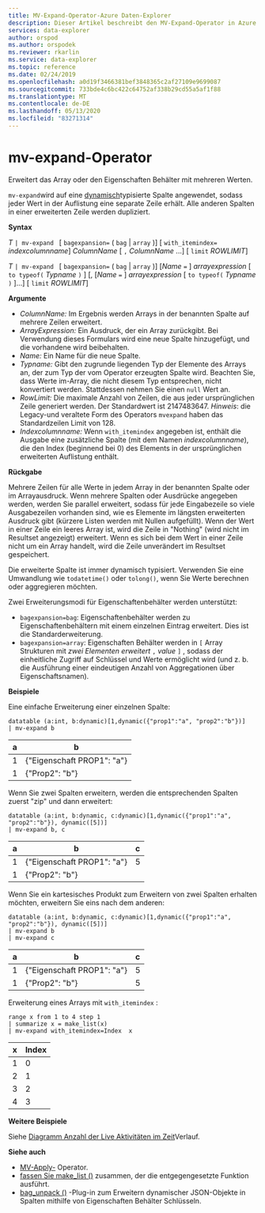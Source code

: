 ```yaml
---
title: MV-Expand-Operator-Azure Daten-Explorer
description: Dieser Artikel beschreibt den MV-Expand-Operator in Azure Daten-Explorer.
services: data-explorer
author: orspod
ms.author: orspodek
ms.reviewer: rkarlin
ms.service: data-explorer
ms.topic: reference
ms.date: 02/24/2019
ms.openlocfilehash: a0d19f3466381bef3848365c2af27109e9699087
ms.sourcegitcommit: 733bde4c6bc422c64752af338b29cd55a5af1f88
ms.translationtype: MT
ms.contentlocale: de-DE
ms.lasthandoff: 05/13/2020
ms.locfileid: "83271314"
---
```

# <a name="mv-expand-operator"></a>mv-expand-Operator

Erweitert das Array oder den Eigenschaften Behälter mit mehreren Werten.

`mv-expand`wird auf eine [dynamisch](./scalar-data-types/dynamic.md)typisierte Spalte angewendet, sodass jeder Wert in der Auflistung eine separate Zeile erhält. Alle anderen Spalten in einer erweiterten Zeile werden dupliziert. 

**Syntax**

*T* `| mv-expand ` [ `bagexpansion=` ( `bag`  |  `array` )] [ `with_itemindex=` *indexcolumnname*] *ColumnName* [ `,` *ColumnName* ...] [ `limit` *ROWLIMIT*]

*T* `| mv-expand ` [ `bagexpansion=` ( `bag`  |  `array` )] [*Name* `=` ] *arrayexpression* [ `to typeof(` *Typname* `)` ] [, [*Name* `=` ] *arrayexpression* [ `to typeof(` *Typname* `)` ]...] [ `limit` *ROWLIMIT*]

**Argumente**

* *ColumnName:* Im Ergebnis werden Arrays in der benannten Spalte auf mehrere Zeilen erweitert. 
* *ArrayExpression:* Ein Ausdruck, der ein Array zurückgibt. Bei Verwendung dieses Formulars wird eine neue Spalte hinzugefügt, und die vorhandene wird beibehalten.
* *Name:* Ein Name für die neue Spalte.
* *Typname:* Gibt den zugrunde liegenden Typ der Elemente des Arrays an, der zum Typ der vom Operator erzeugten Spalte wird.
    Beachten Sie, dass Werte im-Array, die nicht diesem Typ entsprechen, nicht konvertiert werden. Stattdessen nehmen Sie einen `null` Wert an.
* *RowLimit:* Die maximale Anzahl von Zeilen, die aus jeder ursprünglichen Zeile generiert werden. Der Standardwert ist 2147483647. 
*Hinweis*: die Legacy-und veraltete Form des Operators `mvexpand` haben das Standardzeilen Limit von 128.
* *Indexcolumnname:* Wenn `with_itemindex` angegeben ist, enthält die Ausgabe eine zusätzliche Spalte (mit dem Namen *indexcolumnname*), die den Index (beginnend bei 0) des Elements in der ursprünglichen erweiterten Auflistung enthält. 

**Rückgabe**

Mehrere Zeilen für alle Werte in jedem Array in der benannten Spalte oder im Arrayausdruck.
Wenn mehrere Spalten oder Ausdrücke angegeben werden, werden Sie parallel erweitert, sodass für jede Eingabezeile so viele Ausgabezeilen vorhanden sind, wie es Elemente im längsten erweiterten Ausdruck gibt (kürzere Listen werden mit Nullen aufgefüllt). Wenn der Wert in einer Zeile ein leeres Array ist, wird die Zeile in "Nothing" (wird nicht im Resultset angezeigt) erweitert. Wenn es sich bei dem Wert in einer Zeile nicht um ein Array handelt, wird die Zeile unverändert im Resultset gespeichert. 

Die erweiterte Spalte ist immer dynamisch typisiert. Verwenden Sie eine Umwandlung wie `todatetime()` oder `tolong()`, wenn Sie Werte berechnen oder aggregieren möchten.

Zwei Erweiterungsmodi für Eigenschaftenbehälter werden unterstützt:
* `bagexpansion=bag`: Eigenschaftenbehälter werden zu Eigenschaftenbehältern mit einem einzelnen Eintrag erweitert. Dies ist die Standarderweiterung.
* `bagexpansion=array`: Eigenschaften Behälter werden in `[` Array Strukturen mit *zwei Elementen erweitert* `,` *value* `]` , sodass der einheitliche Zugriff auf Schlüssel und Werte ermöglicht wird (und z. b. die Ausführung einer eindeutigen Anzahl von Aggregationen über Eigenschaftsnamen). 

**Beispiele**

Eine einfache Erweiterung einer einzelnen Spalte:

<!-- csl: https://help.kusto.windows.net:443/Samples -->
 ```kusto
datatable (a:int, b:dynamic)[1,dynamic({"prop1":"a", "prop2":"b"})]
| mv-expand b 
```

|a|b|
|---|---|
|1|{"Eigenschaft PROP1": "a"}|
|1|{"Prop2": "b"}|


Wenn Sie zwei Spalten erweitern, werden die entsprechenden Spalten zuerst "zip" und dann erweitert:

<!-- csl: https://help.kusto.windows.net:443/Samples -->
```kusto
datatable (a:int, b:dynamic, c:dynamic)[1,dynamic({"prop1":"a", "prop2":"b"}), dynamic([5])]
| mv-expand b, c 
```

|a|b|c|
|---|---|---|
|1|{"Eigenschaft PROP1": "a"}|5|
|1|{"Prop2": "b"}||

Wenn Sie ein kartesisches Produkt zum Erweitern von zwei Spalten erhalten möchten, erweitern Sie eins nach dem anderen:

<!-- csl: https://help.kusto.windows.net:443/Samples -->
```kusto
datatable (a:int, b:dynamic, c:dynamic)[1,dynamic({"prop1":"a", "prop2":"b"}), dynamic([5])]
| mv-expand b 
| mv-expand c
```

|a|b|c|
|---|---|---|
|1|{"Eigenschaft PROP1": "a"}|5|
|1|{"Prop2": "b"}|5|


Erweiterung eines Arrays mit `with_itemindex` :

<!-- csl: https://help.kusto.windows.net:443/Samples -->
```kusto
range x from 1 to 4 step 1 
| summarize x = make_list(x) 
| mv-expand with_itemindex=Index  x 
```

|x|Index|
|---|---|
|1|0|
|2|1|
|3|2|
|4|3|


**Weitere Beispiele**

Siehe [Diagramm Anzahl der Live Aktivitäten im Zeit](./samples.md#concurrent-activities)Verlauf.

**Siehe auch**

- [MV-Apply-](./mv-applyoperator.md) Operator.
- [fassen Sie make_list ()](makelist-aggfunction.md) zusammen, der die entgegengesetzte Funktion ausführt.
- [bag_unpack ()](bag-unpackplugin.md) -Plug-in zum Erweitern dynamischer JSON-Objekte in Spalten mithilfe von Eigenschaften Behälter Schlüsseln.
